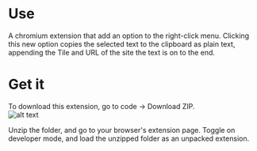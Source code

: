 # Use
A chromium extension that add an option to the right-click menu. Clicking this new option copies the selected text to the clipboard as plain text, appending the Tile and URL of the site the text is on to the end.



# Get it
To download this extension, go to code -> Download ZIP.  
![alt text](https://lh3.googleusercontent.com/pw/AL9nZEXlW4sMZ5_9mXRDmTWQvw19yzNIQ-BvknZ9tVgcv0w1Z1GxrmcY5r1UFcwCyVxRxeJGw3MuTyrBqhU8RKNnPDAcYCgKnb-mjUs0Qv_vu0u79NoajgRqBTjuy5waRw3C0sEcqbyNi7wXmLnn0ZNR9qRZ=w490-h336-no?authuser=0 "Download ZIP")
  
Unzip the folder, and go to your browser's extension page. Toggle on developer mode, and load the unzipped folder as an unpacked extension.  

 
